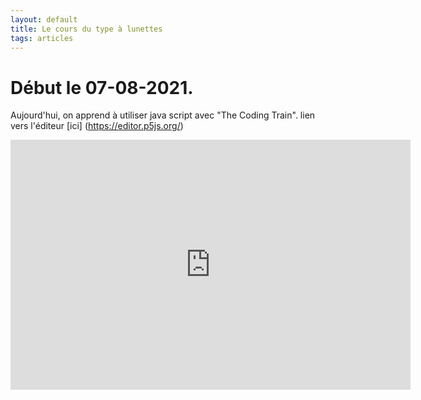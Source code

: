 ```yaml
---
layout: default
title: Le cours du type à lunettes
tags: articles
---
```

# Début le 07-08-2021.
Aujourd'hui, on apprend à utiliser java script avec "The Coding Train".
lien vers l'éditeur [ici] (https://editor.p5js.org/)
<iframe width="640" height="400" frameborder="0" src="https://preview.p5js.org/marionchampi/embed/tVRxaI3-z"></iframe>
